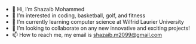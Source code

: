 - 👋 Hi, I’m Shazaib Mohammed
- 👀 I’m interested in coding, basketball, golf, and fitness
- 🌱 I’m currently learning computer science at Wilfrid Laurier University
- 💞️ I’m looking to collaborate on any new innovative and exciting projects!
- 📫 How to reach me, my email is shazaib.m2099@gmail.com

<!---
sham1230/sham1230 is a ✨ special ✨ repository because its `README.md` (this file) appears on your GitHub profile.
You can click the Preview link to take a look at your changes.
--->
